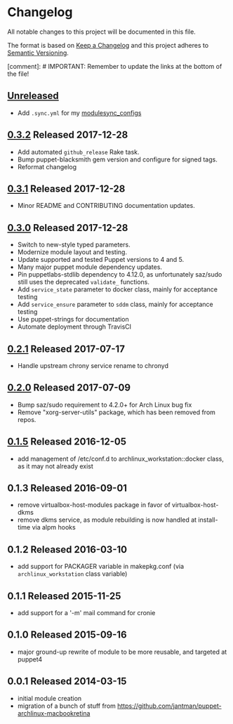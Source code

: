 # Changelog

All notable changes to this project will be documented in this file.

The format is based on [Keep a Changelog](http://keepachangelog.com/en/1.0.0/)
and this project adheres to [Semantic Versioning](http://semver.org/spec/v2.0.0.html).

[comment]: # IMPORTANT: Remember to update the links at the bottom of the file!

## [Unreleased]

- Add ``.sync.yml`` for my [modulesync_configs](https://github.com/jantman/modulesync_configs)

## [0.3.2] Released 2017-12-28

- Add automated ``github_release`` Rake task.
- Bump puppet-blacksmith gem version and configure for signed tags.
- Reformat changelog

## [0.3.1] Released 2017-12-28

- Minor README and CONTRIBUTING documentation updates.

## [0.3.0] Released 2017-12-28

- Switch to new-style typed parameters.
- Modernize module layout and testing.
- Update supported and tested Puppet versions to 4 and 5.
- Many major puppet module dependency updates.
- Pin puppetlabs-stdlib dependency to 4.12.0, as unfortunately saz/sudo still uses the deprecated ``validate_`` functions.
- Add ``service_state`` parameter to docker class, mainly for acceptance testing
- Add ``service_ensure`` parameter to ``sddm`` class, mainly for acceptance testing
- Use puppet-strings for documentation
- Automate deployment through TravisCI

## [0.2.1] Released 2017-07-17

- Handle upstream chrony service rename to chronyd

## [0.2.0] Released 2017-07-09

- Bump saz/sudo requirement to 4.2.0+ for Arch Linux bug fix
- Remove "xorg-server-utils" package, which has been removed from repos.

## [0.1.5] Released 2016-12-05

- add management of /etc/conf.d to archlinux_workstation::docker class, as it may not already exist

## 0.1.3 Released 2016-09-01

- remove virtualbox-host-modules package in favor of virtualbox-host-dkms
- remove dkms service, as module rebuilding is now handled at install-time via alpm hooks

## 0.1.2 Released 2016-03-10

- add support for PACKAGER variable in makepkg.conf (via ``archlinux_workstation`` class variable)

## 0.1.1 Released 2015-11-25

- add support for a '-m' mail command for cronie

## 0.1.0 Released 2015-09-16

- major ground-up rewrite of module to be more reusable, and targeted at puppet4

## 0.0.1 Released 2014-03-15

- initial module creation
- migration of a bunch of stuff from https://github.com/jantman/puppet-archlinux-macbookretina

[Unreleased]: https://github.com/jantman/puppet-archlinux-workstation/compare/0.3.2...master
[0.3.2]: https://github.com/jantman/puppet-archlinux-workstation/compare/0.3.1...0.3.2
[0.3.1]: https://github.com/jantman/puppet-archlinux-workstation/compare/0.3.0...0.3.1
[0.3.0]: https://github.com/jantman/puppet-archlinux-workstation/compare/0.2.1...0.3.0
[0.2.1]: https://github.com/jantman/puppet-archlinux-workstation/compare/0.2.0...0.2.1
[0.2.0]: https://github.com/jantman/puppet-archlinux-workstation/compare/0.1.5...0.2.0
[0.1.5]: https://github.com/jantman/puppet-archlinux-workstation/compare/0.1.3...0.1.5

